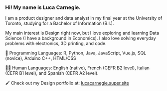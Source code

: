 ### Hi! My name is Luca Carnegie. 

I am a product designer and data analyst in my final year at the University of Toronto, studying for a Bachelor of Information (B.I.). 

My main interest is Design right now, but I love exploring and learning Data Science (I have a background in Economics). I also love solving everyday problems with electronics, 3D printing, and code. 

💾 Programming Languages: R, Python, Java, JavaScript, Vue.js, SQL (novice), Arduino C++, HTML/CSS

🧑🏻 Human Languages: English (native), French (CEFR B2 level), Italian (CEFR B1 level), and Spanish (CEFR A2 level). 

🖌️ Check out my Design portfolio at: [lucacarnegie.super.site](https://lucacarnegie.super.site/)


